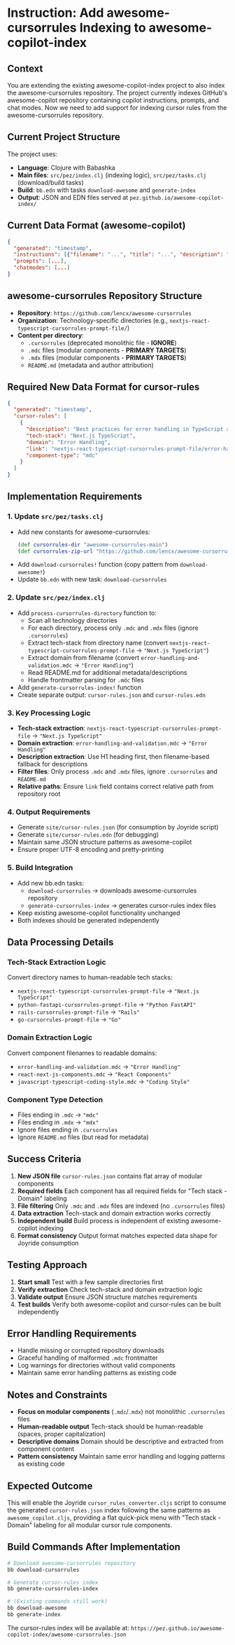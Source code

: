 # Instruction: Add awesome-cursorrules Indexing to awesome-copilot-index

## Context

You are extending the existing awesome-copilot-index project to also index the awesome-cursorrules repository. The project currently indexes GitHub's awesome-copilot repository containing copilot instructions, prompts, and chat modes. Now we need to add support for indexing cursor rules from the awesome-cursorrules repository.

## Current Project Structure

The project uses:
- **Language**: Clojure with Babashka
- **Main files**: `src/pez/index.clj` (indexing logic), `src/pez/tasks.clj` (download/build tasks)
- **Build**: `bb.edn` with tasks `download-awesome` and `generate-index`
- **Output**: JSON and EDN files served at `pez.github.io/awesome-copilot-index/`

## Current Data Format (awesome-copilot)

```json
{
  "generated": "timestamp",
  "instructions": [{"filename": "...", "title": "...", "description": "...", "link": "..."}],
  "prompts": [...],
  "chatmodes": [...]
}
```

## awesome-cursorrules Repository Structure

- **Repository**: `https://github.com/lencx/awesome-cursorrules`
- **Organization**: Technology-specific directories (e.g., `nextjs-react-typescript-cursorrules-prompt-file/`)
- **Content per directory**:
  - `.cursorrules` (deprecated monolithic file - **IGNORE**)
  - `.mdc` files (modular components - **PRIMARY TARGETS**)
  - `.mdx` files (modular components - **PRIMARY TARGETS**)
  - `README.md` (metadata and author attribution)

## Required New Data Format for cursor-rules

```json
{
  "generated": "timestamp",
  "cursor-rules": [
    {
      "description": "Best practices for error handling in TypeScript applications",
      "tech-stack": "Next.js TypeScript",
      "domain": "Error Handling",
      "link": "nextjs-react-typescript-cursorrules-prompt-file/error-handling-and-validation.mdc",
      "component-type": "mdc"
    }
  ]
}
```

## Implementation Requirements

### 1. Update `src/pez/tasks.clj`

- Add new constants for awesome-cursorrules:
  ```clojure
  (def cursorrules-dir "awesome-cursorrules-main")
  (def cursorrules-zip-url "https://github.com/lencx/awesome-cursorrules/archive/refs/heads/main.zip")
  ```
- Add `download-cursorrules!` function (copy pattern from `download-awesome!`)
- Update `bb.edn` with new task: `download-cursorrules`

### 2. Update `src/pez/index.clj`

- Add `process-cursorrules-directory` function to:
  - Scan all technology directories
  - For each directory, process only `.mdc` and `.mdx` files (ignore `.cursorrules`)
  - Extract tech-stack from directory name (convert `nextjs-react-typescript-cursorrules-prompt-file` → `"Next.js TypeScript"`)
  - Extract domain from filename (convert `error-handling-and-validation.mdc` → `"Error Handling"`)
  - Read README.md for additional metadata/descriptions
  - Handle frontmatter parsing for `.mdc` files
- Add `generate-cursorrules-index!` function
- Create separate output: `cursor-rules.json` and `cursor-rules.edn`

### 3. Key Processing Logic

- **Tech-stack extraction**: `nextjs-react-typescript-cursorrules-prompt-file` → `"Next.js TypeScript"`
- **Domain extraction**: `error-handling-and-validation.mdc` → `"Error Handling"`
- **Description extraction**: Use H1 heading first, then filename-based fallback for descriptions
- **Filter files**: Only process `.mdc` and `.mdx` files, ignore `.cursorrules` and `README.md`
- **Relative paths**: Ensure `link` field contains correct relative path from repository root

### 4. Output Requirements

- Generate `site/cursor-rules.json` (for consumption by Joyride script)
- Generate `site/cursor-rules.edn` (for debugging)
- Maintain same JSON structure patterns as awesome-copilot
- Ensure proper UTF-8 encoding and pretty-printing

### 5. Build Integration

- Add new bb.edn tasks:
  - `download-cursorrules` → downloads awesome-cursorrules repository
  - `generate-cursorrules-index` → generates cursor-rules index files
- Keep existing awesome-copilot functionality unchanged
- Both indexes should be generated independently

## Data Processing Details

### Tech-Stack Extraction Logic

Convert directory names to human-readable tech stacks:
- `nextjs-react-typescript-cursorrules-prompt-file` → `"Next.js TypeScript"`
- `python-fastapi-cursorrules-prompt-file` → `"Python FastAPI"`
- `rails-cursorrules-prompt-file` → `"Rails"`
- `go-cursorrules-prompt-file` → `"Go"`

### Domain Extraction Logic

Convert component filenames to readable domains:
- `error-handling-and-validation.mdc` → `"Error Handling"`
- `react-next-js-components.mdc` → `"React Components"`
- `javascript-typescript-coding-style.mdc` → `"Coding Style"`

### Component Type Detection

- Files ending in `.mdc` → `"mdc"`
- Files ending in `.mdx` → `"mdx"`
- Ignore files ending in `.cursorrules`
- Ignore `README.md` files (but read for metadata)

## Success Criteria

1. **New JSON file** `cursor-rules.json` contains flat array of modular components
2. **Required fields** Each component has all required fields for "Tech stack - Domain" labeling
3. **File filtering** Only `.mdc` and `.mdx` files are indexed (no `.cursorrules` files)
4. **Data extraction** Tech-stack and domain extraction works correctly
5. **Independent build** Build process is independent of existing awesome-copilot indexing
6. **Format consistency** Output format matches expected data shape for Joyride consumption

## Testing Approach

1. **Start small** Test with a few sample directories first
2. **Verify extraction** Check tech-stack and domain extraction logic
3. **Validate output** Ensure JSON structure matches requirements
4. **Test builds** Verify both awesome-copilot and cursor-rules can be built independently

## Error Handling Requirements

- Handle missing or corrupted repository downloads
- Graceful handling of malformed `.mdc` frontmatter
- Log warnings for directories without valid components
- Maintain same error handling patterns as existing code

## Notes and Constraints

- **Focus on modular components** (`.mdc`/`.mdx`) not monolithic `.cursorrules` files
- **Human-readable output** Tech-stack should be human-readable (spaces, proper capitalization)
- **Descriptive domains** Domain should be descriptive and extracted from component content
- **Pattern consistency** Maintain same error handling and logging patterns as existing code

## Expected Outcome

This will enable the Joyride `cursor_rules_converter.cljs` script to consume the generated `cursor-rules.json` index following the same patterns as `awesome_copilot.cljs`, providing a flat quick-pick menu with "Tech stack - Domain" labeling for all modular cursor rule components.

## Build Commands After Implementation

```bash
# Download awesome-cursorrules repository
bb download-cursorrules

# Generate cursor-rules index
bb generate-cursorrules-index

# (Existing commands still work)
bb download-awesome
bb generate-index
```

The cursor-rules index will be available at: `https://pez.github.io/awesome-copilot-index/awesome-cursorrules.json`
